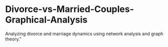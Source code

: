 # Divorce-vs-Married-Couples-Graphical-Analysis
Analyzing divorce and marriage dynamics using network analysis and graph theory."
